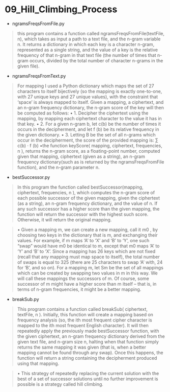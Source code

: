 # 09_Hill_Climbing_Process

- ngramsFreqsFromFile.py
> this program contains a function called ngramsFreqsFromFile(textFile, n), which takes as input a path to a text file, and the n-gram variable n. It returns a dictionary in which each key is a character n-gram, represented as a single string, and the value of a key is the relative frequency of that n-gram in that text file (the number of times that n-gram occurs, divided by the total number of character n-grams in the given file).

- ngramsFreqsFromText.py
> For mapping I used a Python dictionary which maps the set of 27 characters to itself bijectively (so the mapping is exactly one-to-one, with 27 unique keys and 27 unique values), with the constraint that ‘space’ is always mapped to itself. Given a mapping, a ciphertext, and an n-gram frequency dictionary, the n-gram score of the key will then be computed as follows:
• 1. Decipher the ciphertext using the mapping, by mapping each ciphertext character to the
value it has in that key.
• 2. For a given n-gram b, let c(b) be the number of times it occurs in the decipherment, and
let f (b) be its relative frequency in the given dictionary.
• 3. Letting B be the set of all n-grams which occur in the decipherment, the score of the provided mapping is:  ∑ c(b) · f (b)
•the function keyScore( mapping, ciphertext, frequencies, n ),  returns the n-gram score, as a floating-point number, computed given that mapping, ciphertext (given as a string), an n-gram frequency dictionary(such as is returned by the ngramsFreqsFromFile function), and the n-gram parameter n.

- bestSuccessor.py
>In this program the function called bestSuccessor(mapping, ciphertext, frequencies, n ), which computes the n-gram score of each possible successor of the given mapping, given the ciphertext (as a string), an n-gram frequency dictionary, and the value of n. If any such successor has a higher score than the given mapping, the function will return the successor with the highest such score. Otherwise, it will return the original mapping.

> • Given a mapping m, we can create a new mapping, call it m0 , by choosing two keys in the dictionary that is m, and exchanging their values. For example, if m maps ‘A’ to ‘X’ and ‘B’ to ‘Y’, one such “swap” would have m0 be identical to m, except that m0 maps ‘A’ to ‘Y’ and ‘B’ to ‘X’. Since a mapping has 26 keys which are not fixed (recall that any mapping must map space to itself), the total number of swaps is equal to 325 (there are 25 characters to swap ‘A’ with, 24 for ‘B’, and so on). For a mapping m, let Sm be the set of all mappings which can be created by swapping two values in m in this way. We will call these mappings the successors of m. Of course, some successor of m might have a higher score than m itself – that is, in terms of n-gram frequencies, it might be a better mapping.

- breakSub.py
>This program contains a function called breakSub( ciphertext, textFile, n ). Initially, this function will create a mapping based on frequency analysis (so, the ith most frequent cipher character is mapped to the ith most frequent English character). It will then repeatedly apply the previously made bestSuccessor function, with the given ciphertext, an n-gram frequency dictionary derived
from the given text file, and n-gram size n, halting when that function simply returns the same mapping it was given (that is, when a better mapping cannot be found through any swap). Once this happens, the function will return a string containing the decipherment produced using that mapping.

> • This strategy of repeatedly replacing the current solution with the best of a set of successor solutions until no further improvement is possible is a strategy called hill climbing.
